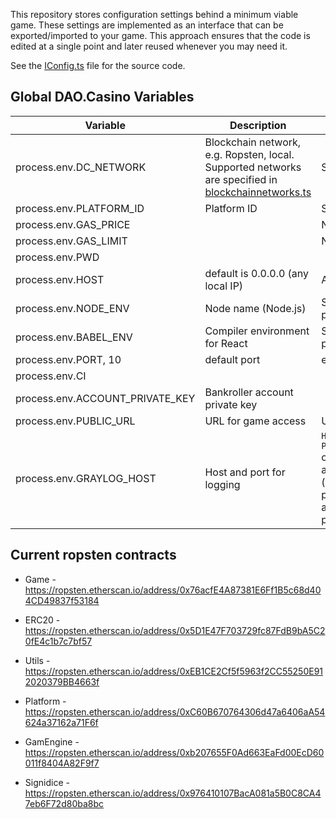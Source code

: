 This repository stores configuration settings behind a minimum viable game. These settings are implemented as an interface that can be exported/imported to your game. This approach ensures that the code is edited at a single point and later reused whenever you may need it.

See the [IConfig.ts](https://github.com/DaoCasino/dc-monorepo/blob/development/packages/dc-configs/src/interfaces/IConfig.ts) file for the source code.

## Global DAO.Casino Variables
|   Variable   |Description      |Type |
| ---- | ---- | ---- |
|process.env.DC_NETWORK |  Blockchain network, e.g. Ropsten, local. Supported networks are specified in [blockchainnetworks.ts](https://github.com/DaoCasino/dc-monorepo/blob/development/packages/dc-configs/src/blockchainNetworks.ts)    |String|
|process.env.PLATFORM_ID     |      Platform ID |String|
|process.env.GAS_PRICE   |      |Numeric|
|process.env.GAS_LIMIT   |      |Numeric|
|process.env.PWD |      ||
|process.env.HOST   |  default is  0.0.0.0 (any local IP)    | Alphanumeric, IP|
|process.env.NODE_ENV|Node name (Node.js)|String (e.g., dev or production)|
|process.env.BABEL_ENV|Compiler environment for React| String (e.g., dev or production)|
|process.env.PORT, 10|default port|e.g. 3000 for ppp|
|process.env.CI|||
|process.env.ACCOUNT_PRIVATE_KEY|Bankroller account private key||
|process.env.PUBLIC_URL|URL for game access|URL|
|process.env.GRAYLOG_HOST|Host and port for logging|`Host:URL, PORT:port_number` or function calling antoher variable (e.g. process.evn.HOST and a dedicated port for logging)|

## Current ropsten contracts
  - Game - https://ropsten.etherscan.io/address/0x76acfE4A87381E6Ff1B5c68d404CD49837f53184

  - ERC20 - https://ropsten.etherscan.io/address/0x5D1E47F703729fc87FdB9bA5C20fE4c1b7c7bf57

  - Utils - https://ropsten.etherscan.io/address/0xEB1CE2Cf5f5963f2CC55250E912020379BB4663f

  - Platform - https://ropsten.etherscan.io/address/0xC60B670764306d47a6406aA54624a37162a71F6f

  - GamEngine - https://ropsten.etherscan.io/address/0xb207655F0Ad663EaFd00EcD60011f8404A82F9f7

  - Signidice - https://ropsten.etherscan.io/address/0x976410107BacA081a5B0C8CA47eb6F72d80ba8bc
